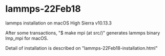# lammps-22Feb18
lammps installation on macOS High Sierra v10.13.3

After some transactions, 
"$ make mpi (at src/)" 
generates lammps binary lmp_mpi for macOS.

Detail of installation is described on "lammps-22Feb18-installation.html"
